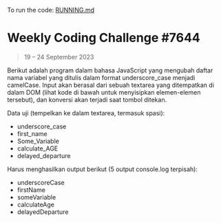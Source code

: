 To run the code: [RUNNING.md](RUNNING.md)

# Weekly Coding Challenge #7644

> 19 – 24 September 2023

Berikut adalah program dalam bahasa JavaScript yang mengubah daftar nama variabel yang ditulis dalam format underscore_case menjadi camelCase. Input akan berasal dari sebuah textarea yang ditempatkan di dalam DOM (lihat kode di bawah untuk menyisipkan elemen-elemen tersebut), dan konversi akan terjadi saat tombol ditekan.

Data uji (tempelkan ke dalam textarea, termasuk spasi):

 - underscore_case
 - first_name
 - Some_Variable
 - calculate_AGE
 - delayed_departure
 
Harus menghasilkan output berikut (5 output console.log terpisah):

 - underscoreCase 
 - firstName
 - someVariable
 - calculateAge
 - delayedDeparture
